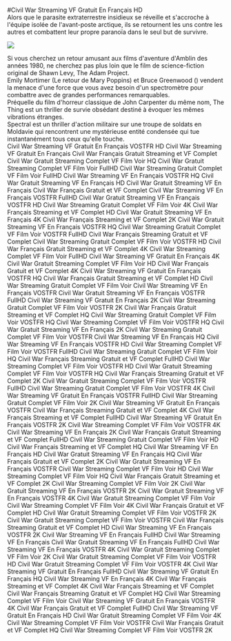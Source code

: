 #Civil War Streaming VF Gratuit En Français HD  
Alors que le parasite extraterrestre insidieux se réveille et s'accroche à l'équipe isolée de l'avant-poste arctique, ils se retournent les uns contre les autres et combattent leur propre paranoïa dans le seul but de survivre.  
  
[![](https://i.imgur.com/qSNzIqt.png)](https://movie.rssnews.media/DvAEGQSd.php)  
  
Si vous cherchez un retour amusant aux films d'aventure d'Amblin des années 1980, ne cherchez pas plus loin que le film de science-fiction original  de Shawn Levy, The Adam Project.  
Emily Mortimer (Le retour de Mary Poppins) et Bruce Greenwood () vendent la menace d'une force que vous avez besoin d'un spectromètre pour combattre avec de grandes performances remarquables.  
Préquelle du film d'horreur classique de John Carpenter du même nom, The Thing est un thriller de survie obsédant destiné à évoquer les mêmes vibrations étranges.  
Spectral est un thriller d'action militaire sur une troupe de soldats  en Moldavie qui rencontrent une mystérieuse entité condensée qui tue instantanément tous ceux qu'elle touche.  
Civil War Streaming VF Gratuit En Français VOSTFR HD
Civil War Streaming VF Gratuit En Français
Civil War Français Gratuit Streaming et VF Complet
Civil War Gratuit Streaming Complet VF Film Voir HQ
Civil War Gratuit Streaming Complet VF Film Voir FullHD
Civil War Streaming Gratuit Complet VF Film Voir FullHD
Civil War Streaming VF En Français VOSTFR HQ
Civil War Gratuit Streaming VF En Français HD
Civil War Gratuit Streaming VF En Français
Civil War Français Gratuit et VF Complet
Civil War Streaming VF En Français VOSTFR FullHD
Civil War Gratuit Streaming VF En Français VOSTFR HD
Civil War Streaming Gratuit Complet VF Film Voir 4K
Civil War Français Streaming et VF Complet HD
Civil War Gratuit Streaming VF En Français 4K
Civil War Français Streaming et VF Complet 2K
Civil War Gratuit Streaming VF En Français VOSTFR HQ
Civil War Streaming Gratuit Complet VF Film Voir VOSTFR FullHD
Civil War Français Streaming Gratuit et VF Complet
Civil War Streaming Gratuit Complet VF Film Voir VOSTFR HD
Civil War Français Gratuit Streaming et VF Complet 4K
Civil War Streaming Complet VF Film Voir FullHD
Civil War Streaming VF Gratuit En Français 4K
Civil War Gratuit Streaming Complet VF Film Voir HD
Civil War Français Gratuit et VF Complet 4K
Civil War Streaming VF Gratuit En Français VOSTFR HQ
Civil War Français Gratuit Streaming et VF Complet HD
Civil War Streaming Gratuit Complet VF Film Voir
Civil War Streaming VF En Français VOSTFR
Civil War Gratuit Streaming VF En Français VOSTFR FullHD
Civil War Streaming VF Gratuit En Français 2K
Civil War Streaming Gratuit Complet VF Film Voir VOSTFR 2K
Civil War Français Gratuit Streaming et VF Complet HQ
Civil War Streaming Gratuit Complet VF Film Voir VOSTFR HQ
Civil War Streaming Complet VF Film Voir VOSTFR HQ
Civil War Gratuit Streaming VF En Français 2K
Civil War Streaming Gratuit Complet VF Film Voir VOSTFR
Civil War Streaming VF En Français HQ
Civil War Streaming VF En Français VOSTFR HD
Civil War Streaming Complet VF Film Voir VOSTFR FullHD
Civil War Streaming Gratuit Complet VF Film Voir HQ
Civil War Français Streaming Gratuit et VF Complet FullHD
Civil War Streaming Complet VF Film Voir VOSTFR HD
Civil War Gratuit Streaming Complet VF Film Voir VOSTFR HQ
Civil War Français Streaming Gratuit et VF Complet 2K
Civil War Gratuit Streaming Complet VF Film Voir VOSTFR FullHD
Civil War Streaming Gratuit Complet VF Film Voir VOSTFR 4K
Civil War Streaming VF Gratuit En Français VOSTFR FullHD
Civil War Streaming Gratuit Complet VF Film Voir 2K
Civil War Streaming VF Gratuit En Français VOSTFR
Civil War Français Streaming Gratuit et VF Complet 4K
Civil War Français Streaming et VF Complet FullHD
Civil War Streaming VF Gratuit En Français VOSTFR 2K
Civil War Streaming Complet VF Film Voir VOSTFR 4K
Civil War Streaming VF En Français 2K
Civil War Français Gratuit Streaming et VF Complet FullHD
Civil War Streaming Gratuit Complet VF Film Voir HD
Civil War Français Streaming et VF Complet HQ
Civil War Streaming VF En Français HD
Civil War Gratuit Streaming VF En Français HQ
Civil War Français Gratuit et VF Complet 2K
Civil War Gratuit Streaming VF En Français VOSTFR
Civil War Streaming Complet VF Film Voir HD
Civil War Streaming Complet VF Film Voir HQ
Civil War Français Gratuit Streaming et VF Complet 2K
Civil War Streaming Complet VF Film Voir 2K
Civil War Gratuit Streaming VF En Français VOSTFR 2K
Civil War Gratuit Streaming VF En Français VOSTFR 4K
Civil War Gratuit Streaming Complet VF Film Voir
Civil War Streaming Complet VF Film Voir 4K
Civil War Français Gratuit et VF Complet HD
Civil War Gratuit Streaming Complet VF Film Voir VOSTFR 2K
Civil War Gratuit Streaming Complet VF Film Voir VOSTFR
Civil War Français Streaming Gratuit et VF Complet HD
Civil War Streaming VF En Français VOSTFR 2K
Civil War Streaming VF En Français FullHD
Civil War Streaming VF En Français
Civil War Gratuit Streaming VF En Français FullHD
Civil War Streaming VF En Français VOSTFR 4K
Civil War Gratuit Streaming Complet VF Film Voir 2K
Civil War Gratuit Streaming Complet VF Film Voir VOSTFR HD
Civil War Gratuit Streaming Complet VF Film Voir VOSTFR 4K
Civil War Streaming VF Gratuit En Français FullHD
Civil War Streaming VF Gratuit En Français HQ
Civil War Streaming VF En Français 4K
Civil War Français Streaming et VF Complet 4K
Civil War Français Streaming et VF Complet
Civil War Français Streaming Gratuit et VF Complet HQ
Civil War Streaming Complet VF Film Voir
Civil War Streaming VF Gratuit En Français VOSTFR 4K
Civil War Français Gratuit et VF Complet FullHD
Civil War Streaming VF Gratuit En Français HD
Civil War Gratuit Streaming Complet VF Film Voir 4K
Civil War Streaming Complet VF Film Voir VOSTFR
Civil War Français Gratuit et VF Complet HQ
Civil War Streaming Complet VF Film Voir VOSTFR 2K